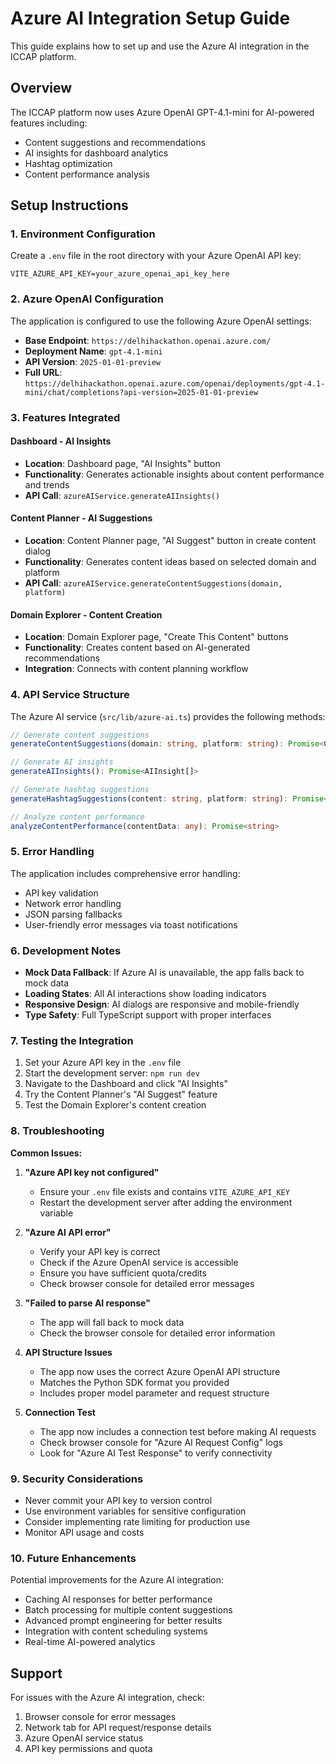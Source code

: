 # Azure AI Integration Setup Guide

This guide explains how to set up and use the Azure AI integration in the ICCAP platform.

## Overview

The ICCAP platform now uses Azure OpenAI GPT-4.1-mini for AI-powered features including:
- Content suggestions and recommendations
- AI insights for dashboard analytics
- Hashtag optimization
- Content performance analysis

## Setup Instructions

### 1. Environment Configuration

Create a `.env` file in the root directory with your Azure OpenAI API key:

```env
VITE_AZURE_API_KEY=your_azure_openai_api_key_here
```

### 2. Azure OpenAI Configuration

The application is configured to use the following Azure OpenAI settings:
- **Base Endpoint**: `https://delhihackathon.openai.azure.com/`
- **Deployment Name**: `gpt-4.1-mini`
- **API Version**: `2025-01-01-preview`
- **Full URL**: `https://delhihackathon.openai.azure.com/openai/deployments/gpt-4.1-mini/chat/completions?api-version=2025-01-01-preview`

### 3. Features Integrated

#### Dashboard - AI Insights
- **Location**: Dashboard page, "AI Insights" button
- **Functionality**: Generates actionable insights about content performance and trends
- **API Call**: `azureAIService.generateAIInsights()`

#### Content Planner - AI Suggestions
- **Location**: Content Planner page, "AI Suggest" button in create content dialog
- **Functionality**: Generates content ideas based on selected domain and platform
- **API Call**: `azureAIService.generateContentSuggestions(domain, platform)`

#### Domain Explorer - Content Creation
- **Location**: Domain Explorer page, "Create This Content" buttons
- **Functionality**: Creates content based on AI-generated recommendations
- **Integration**: Connects with content planning workflow

### 4. API Service Structure

The Azure AI service (`src/lib/azure-ai.ts`) provides the following methods:

```typescript
// Generate content suggestions
generateContentSuggestions(domain: string, platform: string): Promise<ContentSuggestion[]>

// Generate AI insights
generateAIInsights(): Promise<AIInsight[]>

// Generate hashtag suggestions
generateHashtagSuggestions(content: string, platform: string): Promise<string[]>

// Analyze content performance
analyzeContentPerformance(contentData: any): Promise<string>
```

### 5. Error Handling

The application includes comprehensive error handling:
- API key validation
- Network error handling
- JSON parsing fallbacks
- User-friendly error messages via toast notifications

### 6. Development Notes

- **Mock Data Fallback**: If Azure AI is unavailable, the app falls back to mock data
- **Loading States**: All AI interactions show loading indicators
- **Responsive Design**: AI dialogs are responsive and mobile-friendly
- **Type Safety**: Full TypeScript support with proper interfaces

### 7. Testing the Integration

1. Set your Azure API key in the `.env` file
2. Start the development server: `npm run dev`
3. Navigate to the Dashboard and click "AI Insights"
4. Try the Content Planner's "AI Suggest" feature
5. Test the Domain Explorer's content creation

### 8. Troubleshooting

**Common Issues:**

1. **"Azure API key not configured"**
   - Ensure your `.env` file exists and contains `VITE_AZURE_API_KEY`
   - Restart the development server after adding the environment variable

2. **"Azure AI API error"**
   - Verify your API key is correct
   - Check if the Azure OpenAI service is accessible
   - Ensure you have sufficient quota/credits
   - Check browser console for detailed error messages

3. **"Failed to parse AI response"**
   - The app will fall back to mock data
   - Check the browser console for detailed error information

4. **API Structure Issues**
   - The app now uses the correct Azure OpenAI API structure
   - Matches the Python SDK format you provided
   - Includes proper model parameter and request structure

5. **Connection Test**
   - The app now includes a connection test before making AI requests
   - Check browser console for "Azure AI Request Config" logs
   - Look for "Azure AI Test Response" to verify connectivity

### 9. Security Considerations

- Never commit your API key to version control
- Use environment variables for sensitive configuration
- Consider implementing rate limiting for production use
- Monitor API usage and costs

### 10. Future Enhancements

Potential improvements for the Azure AI integration:
- Caching AI responses for better performance
- Batch processing for multiple content suggestions
- Advanced prompt engineering for better results
- Integration with content scheduling systems
- Real-time AI-powered analytics

## Support

For issues with the Azure AI integration, check:
1. Browser console for error messages
2. Network tab for API request/response details
3. Azure OpenAI service status
4. API key permissions and quota 